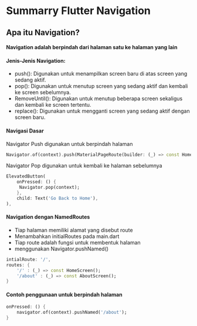 # Summarry Flutter Navigation
## Apa itu Navigation?
#### Navigation adalah berpindah dari halaman satu ke halaman yang lain
#### Jenis-Jenis Navigation:
- push(): Digunakan untuk menampilkan screen baru di atas screen yang sedang aktif.
- pop(): Digunakan untuk menutup screen yang sedang aktif dan kembali ke screen sebelumnya.
- RemoveUntil(): Digunakan untuk menutup beberapa screen sekaligus dan kembali ke screen tertentu.
- replace(): Digunakan untuk mengganti screen yang sedang aktif dengan screen baru.



#### Navigasi Dasar

Navigator Push digunakan untuk berpindah halaman
```dart
Navigator.of(context).push(MaterialPageRoute(builder: (_) => const HomeScreen));
```
Navigator Pop digunakan untuk kembali ke halaman sebelumnya
```dart
ElevatedButton(
    onPressed: () {
     Navigator.pop(context);
    },
    child: Text('Go Back to Home'),
),
```
#### Navigation dengan NamedRoutes
- Tiap halaman memiliki alamat yang disebut route
- Menambahkan initialRoutes pada main.dart
- Tiap route adalah fungsi untuk membentuk halaman
- menggunakan Navigator.pushNamed()
```dart
intialRoute: '/',
routes: {
    '/' : (_) => const HomeScreen();
    '/about' : (_) => const AboutScreen();
}
```
#### Contoh penggunaan untuk berpindah halaman
```dart
onPressed: () {
    navigator.of(context).pushNamed('/about');
}
```